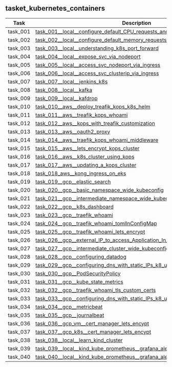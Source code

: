 ## tasket_kubernetes_containers

| Task     | Description                                                                                                                                                                                 |
|----------|---------------------------------------------------------------------------------------------------------------------------------------------------------------------------------------------|
| task_001 | [task_001__local__configure_default_CPU_requests_and_limits_for_a_namespace](tasket_kubernetes_containers/task_001__local__configure_default_CPU_requests_and_limits_for_a_namespace)       |
| task_002 | [task_002__local__configure_default_memory_requests_and_limits_for_a_namespace](tasket_kubernetes_containers/task_002__local__configure_default_memory_requests_and_limits_for_a_namespace) |
| task_003 | [task_003__local__understanding_k8s_port_forward](tasket_kubernetes_containers/task_003__local__understanding_k8s_port_forward)                                                             |
| task_004 | [task_004__local__expose_svc_via_nodeport](tasket_kubernetes_containers/task_004__local__expose_svc_via_nodeport)                                                                           |
| task_005 | [task_005__local__access_svc_nodeport_via_ingress](tasket_kubernetes_containers/task_005__local__access_svc_nodeport_via_ingress)                                                           |
| task_006 | [task_006__local__access_svc_clusterip_via_ingress](tasket_kubernetes_containers/task_006__local__access_svc_clusterip_via_ingress)                                                         |
| task_007 | [task_007__local__jenkins_k8s](tasket_kubernetes_containers/task_007__local__jenkins_k8s)                                                                                                   |
| task_008 | [task_008__local__kafka](tasket_kubernetes_containers/task_008__local__kafka)                                                                                                               |
| task_009 | [task_009__local__kafdrop](tasket_kubernetes_containers/task_009__local__kafdrop)                                                                                                           |
| task_010 | [task_010__aws__deploy_treafik_kops_k8s_helm](tasket_kubernetes_containers/task_010__aws__deploy_treafik_kops_k8s_helm)                                                                     |
| task_011 | [task_011__aws__treafik_kops_whoami](tasket_kubernetes_containers/task_011__aws__treafik_kops_whoami)                                                                                       |
| task_012 | [task_012__aws__kops_with_treafik_customization](tasket_kubernetes_containers/task_012__aws__kops_with_treafik_customization)                                                               |
| task_013 | [task_013__aws__oauth2_proxy](tasket_kubernetes_containers/task_013__aws__oauth2_proxy)                                                                                                     |
| task_014 | [task_014__aws__traefik_kops_whoami_middleware](tasket_kubernetes_containers/task_014__aws__traefik_kops_whoami_middleware)                                                                 |
| task_015 | [task_015__aws__lets_encrypt_kops_cluster](tasket_kubernetes_containers/task_015__aws__lets_encrypt_kops_cluster)                                                                           |
| task_016 | [task_016__aws__k8s_cluster_using_kops](tasket_kubernetes_containers/task_016__aws__k8s_cluster_using_kops)                                                                                 |
| task_017 | [task_017__aws__updating_a_kops_cluster](tasket_kubernetes_containers/task_017__aws__updating_a_kops_cluster)                                                                               |
| task_018 | [task_018_aws__kong_ingress_on_eks](tasket_kubernetes_containers/task_018_aws__kong_ingress_on_eks)                                                                                         |
| task_019 | [task_019__gcp__elastic_search](tasket_kubernetes_containers/task_019__gcp__elastic_search)                                                                                                 |
| task_020 | [task_020__gcp__basic_namespace_wide_kubeconfig](tasket_kubernetes_containers/task_020__gcp__basic_namespace_wide_kubeconfig)                                                               |
| task_021 | [task_021__gcp__intermediate_namespace_wide_kubeconfig](tasket_kubernetes_containers/task_021__gcp__intermediate_namespace_wide_kubeconfig)                                                 |
| task_022 | [task_022__gcp__k8s_dashboard](tasket_kubernetes_containers/task_022__gcp__k8s_dashboard)                                                                                                   |
| task_023 | [task_023__gcp__traefik_whoami](tasket_kubernetes_containers/task_023__gcp__traefik_whoami)                                                                                                 |
| task_024 | [task_024__gcp__traefik_whoami_tomlInConfigMap](tasket_kubernetes_containers/task_024__gcp__traefik_whoami_tomlInConfigMap)                                                                 |
| task_025 | [task_025__gcp__traefik_whoami_lets_encrypt](tasket_kubernetes_containers/task_025__gcp__traefik_whoami_lets_encrypt)                                                                       |
| task_026 | [task_026__gcp__external_IP_to_access_Application_In_Cluster](tasket_kubernetes_containers/task_026__gcp__external_IP_to_access_Application_In_Cluster)                                     |
| task_027 | [task_027__gcp__intermediate_cluster_wide_kubeconfig](tasket_kubernetes_containers/task_027__gcp__intermediate_cluster_wide_kubeconfig)                                                     |
| task_028 | [task_028__gcp__configuring_datadog](tasket_kubernetes_containers/task_028__gcp__configuring_datadog)                                                                                       |
| task_029 | [task_029__gcp__configuring_dns_with_static_IPs_k8_using_Ingress](tasket_kubernetes_containers/task_029__gcp__configuring_dns_with_static_IPs_k8_using_Ingress)                             |
| task_030 | [task_030__gcp__PodSecurityPolicy](tasket_kubernetes_containers/task_030__gcp__PodSecurityPolicy)                                                                                           |
| task_031 | [task_031__gcp__kube_state_metrics](tasket_kubernetes_containers/task_031__gcp__kube_state_metrics)                                                                                         |
| task_032 | [task_032__gcp__traefik_whoami_tls_custom_certs](tasket_kubernetes_containers/task_032__gcp__traefik_whoami_tls_custom_certs)                                                               |
| task_033 | [task_033__gcp__configuring_dns_with_static_IPs_k8_using_Service](tasket_kubernetes_containers/task_033__gcp__configuring_dns_with_static_IPs_k8_using_Service)                             |
| task_034 | [task_034__gcp__metricbeat](tasket_kubernetes_containers/task_034__gcp__metricbeat)                                                                                                         |
| task_035 | [task_035__gcp__journalbeat](tasket_kubernetes_containers/task_035__gcp__journalbeat)                                                                                                       |
| task_036 | [task_036__gcp_vm__cert_manager_lets_encypt](tasket_kubernetes_containers/task_036__gcp_vm__cert_manager_lets_encypt)                                                                       |
| task_037 | [task_037__gcp_k8s__cert_manager_lets_encypt](tasket_kubernetes_containers/task_037__gcp_k8s__cert_manager_lets_encypt)                                                                     |
| task_038 | [task_038__local__learn_kind_cluster](tasket_kubernetes_containers/task_038__local__learn_kind_cluster)                                                                                     |
| task_039 | [task_039__local__kind_kube_prometheus__grafana_alertmanager](tasket_kubernetes_containers/task_039__local__kind_kube_prometheus__grafana_alertmanager)                                     |
| task_040 | [task_040__local__kind_kube_prometheus__grafana_alertmanager_loki](tasket_kubernetes_containers/task_040__local__kind_kube_prometheus__grafana_alertmanager_loki)                           |

